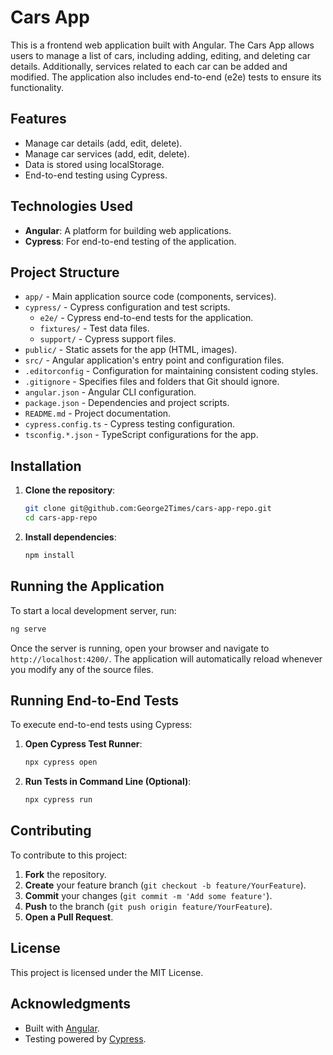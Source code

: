 # Cars App

This is a frontend web application built with Angular. The Cars App allows users to manage a list of cars, including adding, editing, and deleting car details. Additionally, services related to each car can be added and modified. The application also includes end-to-end (e2e) tests to ensure its functionality.

## Features

- Manage car details (add, edit, delete).
- Manage car services (add, edit, delete).
- Data is stored using localStorage.
- End-to-end testing using Cypress.

## Technologies Used

- **Angular**: A platform for building web applications.
- **Cypress**: For end-to-end testing of the application.

## Project Structure

- `app/` - Main application source code (components, services).
- `cypress/` - Cypress configuration and test scripts.
  - `e2e/` - Cypress end-to-end tests for the application.
  - `fixtures/` - Test data files.
  - `support/` - Cypress support files.
- `public/` - Static assets for the app (HTML, images).
- `src/` - Angular application's entry point and configuration files.
- `.editorconfig` - Configuration for maintaining consistent coding styles.
- `.gitignore` - Specifies files and folders that Git should ignore.
- `angular.json` - Angular CLI configuration.
- `package.json` - Dependencies and project scripts.
- `README.md` - Project documentation.
- `cypress.config.ts` - Cypress testing configuration.
- `tsconfig.*.json` - TypeScript configurations for the app.

## Installation

1. **Clone the repository**:

    ```bash
    git clone git@github.com:George2Times/cars-app-repo.git
    cd cars-app-repo
    ```

2. **Install dependencies**:

    ```bash
    npm install
    ```

## Running the Application

To start a local development server, run:

```bash
ng serve
```

Once the server is running, open your browser and navigate to `http://localhost:4200/`. The application will automatically reload whenever you modify any of the source files.

## Running End-to-End Tests

To execute end-to-end tests using Cypress:

1. **Open Cypress Test Runner**:

    ```bash
    npx cypress open
    ```

2. **Run Tests in Command Line (Optional)**:

    ```bash
    npx cypress run
    ```

## Contributing

To contribute to this project:

1. **Fork** the repository.
2. **Create** your feature branch (`git checkout -b feature/YourFeature`).
3. **Commit** your changes (`git commit -m 'Add some feature'`).
4. **Push** to the branch (`git push origin feature/YourFeature`).
5. **Open a Pull Request**.

## License

This project is licensed under the MIT License.

## Acknowledgments

- Built with [Angular](https://angular.io/).
- Testing powered by [Cypress](https://www.cypress.io/).
